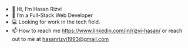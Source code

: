 - 👋 Hi, I’m Hasan Rizvi
- 🌱 I’m a Full-Stack Web Developer
- :computer: Looking for work in the tech field. 
- 📫 How to reach me https://www.linkedin.com/in/rizvi-hasan/ or reach out to me at hasanrizvi1993@gmail.com

<!---
Hasanrizvi1993/Hasanrizvi1993 is a ✨ special ✨ repository because its `README.md` (this file) appears on your GitHub profile.
You can click the Preview link to take a look at your changes.
--->
